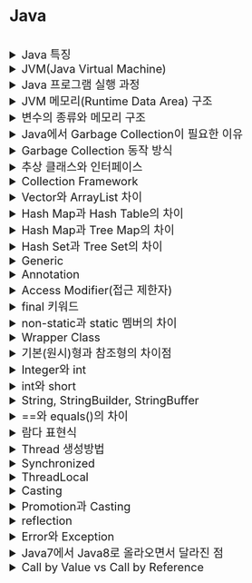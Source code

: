 # Java

<br>

<details>
<summary style="font-size:20px">Java 특징</summary>
<div markdown="1">

* 미국의 Sun마이크로시스템이 개발
* `객체 지향` 프로그래밍 언어, `컴파일` 언어
* JVM만 있으면 OS와 상관없이 동작 가능(운영체제에 독립적)
* 고성능(High Performance): 바이트 코드로 변환되어 실행
* 멀티 스레딩 지원

</div>
</details>


<details>
<summary style="font-size:20px">JVM(Java Virtual Machine)</summary>
<div markdown="1">

* `자바 프로그램을 실행`하는 역할
  * 컴파일러를 통해 바이트 코드로 변환된 파일을 JVM에 로딩하여 실행
* Garbage Collection 수행 (메모리 관리)
* `Class Loader`: JVM 내(Runtime Data Area)로 Class 파일을 로드하고 링크
* `Excution Engine`: 메모리(Runtime Data Area)에 적재된 클래스들을 기계어로 변경해 실행
  * 인터프리터: 바이트 코드를 한줄씩 읽어 기계어로 변환
  * JIT 컴파일러: 반복되는 코드를 기계어로 변환해 캐싱 (-> 캐싱한 것을 바로 실행해 속도 향상)
* `Garbage Collecter`: 힙 메모리에서 참조되지 않는 객체를 제거
* `Runtime Data Area`: 자바 프로그램을 실행할 때, OS로부터 할당받는 `메모리`

</div>
</details>


<details>
<summary style="font-size:20px">Java 프로그램 실행 과정</summary>
<div markdown="1">

* JVM은 OS로부터 메모리(Runtime Data Area)를 할당받음
* `컴파일러(javac)`가 `소스코드(.java)`를 읽어들여 `바이트 코드(.class)`로 변환
* `Class Loader`를 통해 Class 파일을 `JVM 내의 Runtime Data Area에 로딩`
* 로딩된 Class 파일을 `Excution Engine을 사용해 해석 및 실행`

</div>
</details>


<details>
<summary style="font-size:20px">JVM 메모리(Runtime Data Area) 구조</summary>
<div markdown="1">

#### JVM 구조

  * 크게 `메소드 영역, JVM 스택, JVM 힙`으로 나뉘며 JVM 힙은 `Young Generation, Old Generation`으로 나뉘고 Young Generation은 `Eden, Survivor0, Survivor1`으로 나뉨

#### Method Area
* 모든 스레드가 공유
* Class Loader가 적재한 `클래스/인터페이스에 대한 정보(바이트 코드)`를 저장
  * 이 영역에 등록된 클래스만 Heap에 생성 가능
* 타입 정보(클래스 or 인터페이스, 접근 제어자 등), 메소드(생성자 포함, 이름, 리턴 타입, 접근 제어자 등), 필드(데이터 타입, 접근 제어자), Static(클래스) 변수
* Runtime Comstant Pool: 클래스와 인터페이스/메소드/필드에 대한 모든 레퍼런스 저장
  * JVM은 이를 이용해 실제 메모리 주소를 찾아 참조

#### JVM 힙
* 모든 스레드가 공유
* `런타임`에 `동적`으로 할당하여 사용하는 영역
* new 연산자로 생성된 객체 저장
* `GC`의 대상: 힙 영역의 객체는 스택의 변수나 다른 객체에서 참조, 참조가 없으면 GC 대상

#### JVM 스택
* 스레드마다 존재, 스레드가 시작될 때 할당, LIFO
* 지역변수, 매개변수, 연산 중 발생하는 임시 데이터 저장
* 참고
  * `기본 타입` 변수: 스택에 `값` 저장
  * `참조 타입` 변수: 힙이나 메소드 영역 객체의 `주소` 저장

#### Native Method Stack
* 스레드마다 존재
* 자바가 아닌 언어로 작성된 네이티브 코드를 위한 스택

#### PC 레지스터
* 스레드마다 존재
* 현재 수행 중인 JVM 명령어의 주소를 가짐

</div>
</details>


<details>
<summary style="font-size:20px">변수의 종류와 메모리 구조</summary>
<div markdown="1">

* 인스턴스 변수: 객체에서 사용되는 변수 -> 힙 영역
* 클래스 변수: static 변수 -> 메소드 영역
* 지역 변수: 메소드 내에서 선언되어 메소드 안에서만 사용할 수 있는 변수 -> 스택 영역

```java
public class Test{
  private int iv; // 인스턴스 변수
  public static int cv; // 클래스 변수
  public void print(){
  	int lv; // 지역 변수
  }
}
```

</div>
</details>


<details>
<summary style="font-size:20px">Java에서 Garbage Collection이 필요한 이유</summary>
<div markdown="1">

* Garbage: 더 이상 사용되지 않는 메모리, 객체를 가리키는 레퍼런스가 없는 것 
* 자바는 메모리를 명시적으로 해제하지 않기 때문에 GC를 통해서 필요없는 객체를 지움
* 더이상 사용하지 않는 `동적 할당된 메모리 블럭(Heap)`을 찾아 다시 사용 가능한 자원으로 회수

</div>
</details>


<details>
<summary style="font-size:20px">Garbage Collection 동작 방식</summary>
<div markdown="1">

#### GC

* 새롭게 생성된 객체는 `Heap`의 `Young Generation의 Eden 영역`에 저장
* `Eden 영역이 다 차면 Minor GC`가 발생하여 참조 횟수에 따라 증가하는 `age bit`를 보고 불필요한 객체를 삭제하고 생존한 객체는 `S0`으로 이동
* Minor GC가 발생할 때마다 Young 영역의 객체들은 삭제와 이동을 함 (Eden -> S0 / S0 -> S1 / S0 <- S1)
* S1이 가득 차면 필요한 객체는 `OLD 영역으로 이동(Promition)`하고 `OLD 영역이 가득차면 Major GC`를 통해서 값을 삭제

#### 참고
* age bit: 각 객체가 Minor GC에서 살아남은 횟수를 기록, Minor GC가 발생할 때마다 하나씩 증가, age bit 값이 MaxTenuringThreshold 라는 설정 값을 초과하면 Old Generation으로 객체가 이동
* STOP THE WORLD: GC를 실행하는 쓰레드를 제외한 나머지 쓰레드는 모두 작업을 멈춤, GC 작업을 완료한 이후에야 중단했던 작업을 다시 시작
  * GC가 실행될 때마다 `STOP THE WORLD`가 발생하여 프로그램이 중지

#### 참고: Heap
##### Young Generation
* 자바의 객체가 생성되자마자 저장, 생성된지 오래되지 않은 객체가 저장
* 시간이 지나 우선순위가 낮아지면(Young에서 오랫동안 사용되면) Old Generation으로 이동
* `Minor GC` 발생
* `Eden`, `Survivor0`, `Survivor1`로 구성

##### Old Generation
* Young Generation에서 옮겨진 객체를 저장
* 객체가 사라질 때, `Major GC` 발생

##### (Non-Heap)  Permanent Generation
* Java7버전까지는 Heap에 존재, 8부터는 Native Method Stack에 Meta Space로 변경
* Class Loader에 의해 Load된 클래스의 메타 데이터 저장

</div>
</details>


<details>
<summary style="font-size:20px">추상 클래스와 인터페이스</summary>
<div markdown="1">

#### 추상 클래스
* 반드시 `구현(오버라이딩)`해야하는 추상 메소드를 1개 이상 갖고 있는 클래스
* 실체 클래스의 공통적인 변수와 메소드를 추출해 선언한 클래스
* 추상 메소드와 클래스 모두에 `abstract` 키워드를 붙여서 표기, 추상 클래스의 상속에는 `extends` 키워드 사용
* 추상 클래스와 실체 클래스는 `상속관계` -> 실체 클래스는 추상 클래스의 추상 메소드를 상속받아 `오버라이딩` 해야 함
* 사용 이유
  * 필드와 메소드 통일: 유지보수성 향상 및 통일성 유지 (A객체를 B객체로 변경할 경우 -> 필드/메서드가 동일하면 객체만 변경하면 됨)
  * 규격에 맞는 실체 클래스 구현: 추상클래스의 추상 메소드는 반드시 오버라이딩되어야 함
  * 일반적인 추상화 및 상속에 더 초점, `상속 받아서 기능을 확장`시키는데 목적

```java
public abstract class AbstractClass {
  public void function() {};
  public abstract void abstractFunction();
}
```

#### 인터페이스
* 어떤 메소드를 제공하는지 알려주는 명세(Specification)
* 추상 클래스의 일종으로 default 메소드와 static 메소드를 제외하면 `추상 메소드와 상수만` 가짐
* 상속 관계가 없는 클래스에서 공통되는 로직을 구현하여 사용
* `interface` 키워드를 통해 선언, `implements`로 일반 클래스에서 인터페이스를 구현
* 사용 이유
  * 동일한 목적 하에 동일한 기능을 보장하는 것 -> 메서드를 구현하게 하는 것에 초점
  * 다형성 극대화 -> 코드의 수정은 감소, 유지보수성 증가

```java
public interface Interface {
  public int max = 10; // 상수, 무조건 인터페이스에서 제공하는 값을 사용
  public abstract void abstractFunction(); // 추상 메소드: 일반 클래스에서 오버리이딩 필수
  default void function(){} // default 메소드: 인터페이스에서 제공하는 것을 사용하거나 일반 클래스에서 따로 구현하여 사용할 수 있음
  // 추가 요건으로 메소드를 추가할 때, default를 사용하면 유지보수성을 높일 수 있음
  // 추상 메소드를 추가하면 일반 클래스에서 이를 구현하지 않으면 모두 에러가 발생하기 때문
  static void function2(){} // 정적 메소드: 무조건 인터페이스에서 제공하는 것을 사용
}
```

#### 공통점
* 두 가지 개념 모두 독립적으로 객체 생성 불가, 상속을 목적으로 사용
* 추상 메소드는 오버라이딩이 필요

#### 차이점
* 추상 클래스는 다중 상속 불가능, 인터페이스는 다중 상속 가능
* 추상 클래스는 상속을 통해 기능을 확장하는 것이 목적
* 인터페이스는 추상 클래스와 달리 구현을 강제함으로써 `구현 객체의 같은 동작`을 보장하여 인터페이스를 이용하여 `표준화를 확립할 수 있으므로 서로 관계가 없는 객체들이 상호 작용을 가능하게 함`
 
#### 참고
* https://wildeveloperetrain.tistory.com/112

</div>
</details>

<details>
<summary style="font-size:20px">Collection Framework</summary>
<div markdown="1">

#### JAVA Collection
* 데이터를 효율적으로 관리할 수 있는 자료구조와 알고리즘을 구조화하여 클래스로 구현한 것
* `List, Set, Map 인터페이스`가 존재
  * Collection Interface -> List, Set
  * Map Interface

#### List
* 순서가 있는 데이터 집합, 데이터의 중복 허용
* `ArrayList`(`Vector`를 개선), `Vector`, `Stack`, `LinkedList`
* Stack과 Queue: Stack은 직접 new 키워드로 사용할 수 있으며, Queue는 LinkedList에 new 키워드를 적용하여 사용

#### Set
* 데이터의 중복을 허용하지 않음
* `Hash Set`: value에 대해서 중복된 값을 저장하지 않음

#### Map
* 키와 값의 쌍으로 이루어진 데이터 집합
* 키는 중복을 허용하지 않고 값의 중복은 허용
* `Hash Map`: 해시테이블처럼 `key-value`의 구조로 이루어져 있으며 key를 기준으로 중복된 값을 저장하지 않으며 순서를 보장하지 않음 

</div>
</details>


<details>
<summary style="font-size:20px">Vector와 ArrayList 차이</summary>
<div markdown="1">

* Vector: Thread-Safe
* ArrayList: Thread-SafeX

</div>
</details>


<details>
<summary style="font-size:20px">Hash Map과 Hash Table의 차이</summary>
<div markdown="1">

* Hash Map: 메소드 동기화X, Thread Safe 아님, 성능 빠름
* Hash Table: 메소드 동기화 지원, Thread Safe, 성능 느림

</div>
</details>


<details>
<summary style="font-size:20px">Hash Map과 Tree Map의 차이</summary>
<div markdown="1">

* Hash Map: 해싱 구현, 랜덤 정렬(순서 유지X), Null 키 가능, 훨씬 빠름
* Tree Map: 레드블랙트리(이진탐색트리)로 구현, key로 자동 정렬, Null 키 불가능

</div>
</details>


<details>
<summary style="font-size:20px">Hash Set과 Tree Set의 차이</summary>
<div markdown="1">

* Hash Set: 해싱으로 구현, 삽입된 요소는 랜덤 정렬, Null 저장 가능, 성능 빠름, 값 비교에 equals 사용
* Tree Set: 레드블랙트리(이진탐색트리) 구현, 정렬 순서 유지(자동 정렬), Null 저장 불가, 성능 느림, 값 비교에 comparedTo 사용

</div>
</details>


<details>
<summary style="font-size:20px">Generic</summary>
<div markdown="1">

* `컴파일 과정에서 타입을 체크`하는 기능
* 클래스 내부에서 사용할 데이터 `타입`을 외부에서 지정하는 기법
* 다양한 타입의 객체들을 다루는 메서드나 컬렉션 클래스에서 사용
* 사용 이유
  * 잘못된 타입이 사용될 문제를 컴파일 과정에서 제거 가능
  * 코드 재사용성 증가

</div>
</details>


<details>
<summary style="font-size:20px">Annotation</summary>
<div markdown="1">

* 어노테이션이란 본래 주석이란 뜻이지만, 자바에서는 인터페이스를 기반으로 한 문법
* `코드에 달아 클래스에 특별한 의미를 부여하거나 기능을 주입함`

</div>
</details>


<details>
<summary style="font-size:20px">Access Modifier(접근 제한자)</summary>
<div markdown="1">

* public: 모든 클래스에서 접근할 수 있다는 것을 의미(패키지가 달라도 허용)
* protected: `같은 패키지`에서 접근 허용, `다른 패키지의 상속`받은 클래스에서 접근 허용, 다른 패키지의 다른 클래스에서 접근 불가
* default: `같은 패키지` 내에서만 접근 허용
* private: 동일 패키지라도 접근 불가, `같은 클래스` 내에서만 접근 허용
* 사용 이유
  * 정보은닉(민감 정보 유출 안하기), 외부에서 알 필요 없는 값은 노출X
  * 응집도 높이고 결합도 낮추기

</div>
</details>


<details>
<summary style="font-size:20px">final 키워드</summary>
<div markdown="1">

* final 키워드는 `상수`로 정의하는 키워드
* final class: 다른 클래스에서 상속하지 못함
* final method: 다른 메소드에서 오버라이딩하지 못함 (오버로딩 가능)
* final variable: 변하지 않는 상수값이 되어 새로 할당할 수 없는 변수가 됨
* 생성자: final이 될 수 없음

</div>
</details>


<details>
<summary style="font-size:20px">non-static과 static 멤버의 차이</summary>
<div markdown="1">

#### non-static
* 객체마다 멤버가 존재
* 객체 생성 시에 멤버 생성
  * 객체가 생성될 때 멤버 생성, 객체가 사라질 때 멤버가 사라짐
* 같은 클래스의 객체 사이에서 공유되지 않음

#### static
* 객체를 많이 생성해도 해당 변수는 한개만 존재(객체와 무관한 키워드), 클래스당 1개 존재
* 클래스를 로딩할 때, 멤버 생성, 처음 설정된 메모리 공간이 변하지 않음을 의미 
  * 객체가 생성되기 전에 사용 가능, 객체가 사라져도 멤버 사라지지 않음 -> 프로그램 종료 시 사라짐
* 동일한 클래스의 모든 객체들에 의해 공유

</div>
</details>


<details>
<summary style="font-size:20px">Wrapper Class</summary>
<div markdown="1">

* 기본 타입 데이터를 객체로 포장해주는 클래스
* 기본 타입 데이터를 객체로 만들어야 할 경우 사용
* Byte, Integer, Long, Double, Boolean, Character 등

#### Boxing
* 기본 타입 -> 래퍼 클래스

```java
Integer num = new Integer(17);
```

#### Unboxing
* 래퍼 클래스 -> 기본 타입

```java
int n = num.intValue();
```

</div>
</details>


<details>
<summary style="font-size:20px">기본(원시)형과 참조형의 차이점</summary>
<div markdown="1">

* 기본형: boolean, char, byte, short, int, long, float, double
* 참조형: 기본형 8가지를 제외한 나머지 타입, Integer, Long, Double, Boolean 등
* 참조형은 null을 입력할 수 있지만 기본형은 null 불가능

```java
int i = null; //불가능
Integer ii = null; //가능
```

* 참조형은 제너릭 타입에서 사용 가능하지만 기본형은 불가능
  * 제너릭(Generic): 클래스에서 사용할 타입을 클래스 외부에서 설정, 타입을 파라미터화해서 컴파일시 구체적인 타입이 결정

```java
List<int> i; //불가능
List<Integer> ii; //가능
```

* 참조형은 할당연산자 사용 시에 값의 주소가 전달되고 기본형은 값 자체가 전달 -> 기본형은 `스택`에 값이 존재, 참조형은 값은 `힙`에 존재하고 `스택`에 참조 값이 존재해 언박싱 필요
* 참조형은 기본형보다 차지하는 메모리가 크고 접근 속도가 느림

</div>
</details>


<details>
<summary style="font-size:20px">Integer와 int</summary>
<div markdown="1">

#### Integer
* Wrapper Class로 Unboxing을 해야 산술 연산이 가능하고 null을 처리할 수 있음
* int를 클래스로 감싼 형태

#### int
* 기본 자료형으로 산술 연산이 가능하고 null 처리는 불가능

</div>
</details>


<details>
<summary style="font-size:20px">int와 short</summary>
<div markdown="1">

#### int
* 4바이트

#### short
* 2바이트

</div>
</details>


<details>
<summary style="font-size:20px">String, StringBuilder, StringBuffer</summary>
<div markdown="1">

#### String, StringBuilder, StringBuffer 특성

* String: `불변성`, StringBuilder/StringBuffer: `가변성`

#### String
* 값을 변화시킬 때, Heap에 새로운 메모리를 사용, 스택에서 참조되는 메모리 주소 변경
  * 기존 Heap 메모리는 GC의 대상이 됨
* 값이 바뀌지 않는 문자열에 사용하는 것이 좋음
* 단순 읽기에서 성능 좋음
* Thread-Safe: 동기화 지원

#### StringBuilder
* 같은 객체에서 값을 바꿀수 있음
* Thread-Safe 아님: 동기화 지원하지 않음
* StringBuffer보다 빠름

#### StringBuffer
* 같은 객체에서 값을 바꿀수 있음
* Thread-Safe: 동기화 지원

</div>
</details>


<details>
<summary style="font-size:20px">==와 equals()의 차이</summary>
<div markdown="1">

* == 연산자는 참조형을 비교할 때 `레퍼런스(주소)를 비교`하고 eqals()는 참조형을 비교할 때 `값을 비교`

```java
String a = "string"; // 리터럴 선언: String Constant Pool (힙)
String b = "string";
String c = new String("string"); // new 선언: 힙

System.out.println(a == b); // true // 주소 비교인데 같은 객체를 가리킴
System.out.println(a == c); // false

System.out.println(a.equals(b)); // true
System.out.println(a.equals(c)); // true
```

</div>
</details>


<details>
<summary style="font-size:20px">람다 표현식</summary>
<div markdown="1">

* `익명 함수`(Anonymous Function)의 한 종류
* 함수를 따로 만들지 않고 코드 한 줄에 함수를 써서 그것을 호출
* 자바8부터 지원, 코드가 간결하고 가독성이 높음
* 재사용이 불가능하고 디버깅이 어려움
* 예시: Optional, Stream

</div>
</details>


<details>
<summary style="font-size:20px">Thread 생성방법</summary>
<div markdown="1">

* `Thread 클래스 상속`
* `Runnable 인터페이스 구현`

</div>
</details>


<details>
<summary style="font-size:20px">Synchronized</summary>
<div markdown="1">

* 공유 자원에 두개 이상의 쓰레드가 동시에 접근하지 못하도록 `Lock`
* 자바에서는 메소드 앞에 `synchronized`를 붙여 동기화
* 객체에도 사용 가능

</div>
</details>


<details>
<summary style="font-size:20px">ThreadLocal</summary>
<div markdown="1">

* 오직 한 쓰레드에 의해 읽고 쓰여질 수 있는 변수를 생성
* 다른 쓰레드가 같은 ThreadLocal을 호출해도 서로 다른 값을 가짐

</div>
</details>


<details>
<summary style="font-size:20px">Casting</summary>
<div markdown="1">

#### 업캐스팅
* 자식 클래스의 객체가 부모 클래스의 객체로 캐스팅

```java
SuperClass super = new ChildClass();
super.childFunction(); // 자식 클래스의 함수 실행
```

* 부모 클래스의 함수를 오버라이딩한 자식 클래스의 함수 실행 가능
* 부모 클래스의 static 메소드 실행 가능
* 자식 클래스에만 있는 멤버는 실행 불가(컴파일 에러)

#### 다운캐스팅
* 부모 클래스의 객체가 자식 클래스로 캐스팅 -> 업캐스팅되어 고유의 특성을 잃은 자식 클래스의 객체를 복구시키는 것

```java
SuperClass super = new ChildClass();
ChildClass child = (ChildClass)super;
child.superFunction(); //가능
```

</div>
</details>


<details>
<summary style="font-size:20px">Promotion과 Casting</summary>
<div markdown="1">

#### Promotion: 묵시적 형변환
* 작은 타입이 큰 타입으로 변환

```java
int a = 10; float b;
b = a;

SuperClass super = new SubClass();
```

#### Casting: 명시적 형변환
* 큰 타입을 작은 타입으로 변환

```java
int a; float b = 1.1;
a = (int)b;

SuperClass super;
SubClass sub = (SubClass)super;
```

</div>
</details>


<details>
<summary style="font-size:20px">reflection</summary>
<div markdown="1">

* 런타임에 클래스를 사용해야 할 때 필요
* 동적으로 객체를 생성하고 메서드를 호출하는 방법
* Class, Constructor, Method, Field : 객체 생성, 메서드 호출, 변수 값 변경 등 가능

</div>
</details>

<details>
<summary style="font-size:20px">Error와 Exception</summary>
<div markdown="1">

#### Error
* `런타임`에서 실행 시 발생되며 모두 예측 불가능한 Unchecked Error
* 핸들링 불가능

#### Exception
* Checked Exception: 실행하기 전에 예측 가능 -> SQLException, FileNotFoundException 
* Unchecked Exception: 실행하고 난 후에 알 수 있음 -> ArrayIndexOutOfBoundException, NullPointerException(Null인 객체에 접근하면 발생)
* 핸들링 가능, 예외 처리 가능(try ~ catch)

</div>
</details>


<details>
<summary style="font-size:20px">Java7에서 Java8로 올라오면서 달라진 점</summary>
<div markdown="1">

* 람다 표현식 추가: 함수형 프로그래밍
* Permanent Generation: Java7버전까지는 Heap에 존재, 8부터는 Native Method Stack에 Meta Space로 변경
* 인터페이스에 default 메소드, static 메소드 추가
* stream API: 데이터의 추상화
* java.time 패키지: Joda-Time을 이용한 새로운 날짜와 시간 API

</div>
</details>

<details>
<summary style="font-size:20px"> Call by Value vs Call by Reference</summary>
<div markdown="1">

* `값을 복사`를 하여 처리하는지 `직접 참조`하는지의 차이
* Call by Value: 인자로 받은 값을 복사하여 처리
* Call by Reference: 인자로 받은 값의 주소를 참조하여 직접 값에 영향을 줌
* JAVA에서는 모든 전달 방식이 Call by value로 Call by reference는 해당 객체의 주소값을 직접 넘기는 게 아닌 객체를 보는 또 다른 주소값을 만들어서 넘김

</div>
</details>
